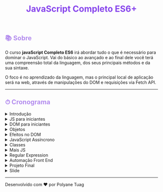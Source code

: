
<h1 align="center" style="color:#8745ec"><strong>JavaScript Completo ES6+</strong></h1><br>


<h2 style="color:#b38cee">📚 Sobre</h2>

<!-- ## 📚 Sobre -->

O curso **javaScript Completo ES6** irá abordar tudo o que é necessário para dominar o JavaScript. Vai do básico ao avançado e ao final dele você terá uma compreensão total da linguagem, dos seus principais métodos e da sua sintaxe.

O foco é no aprendizado da linguagem, mas o principal local de aplicação será na web, através de manipulações do DOM e requisições via Fetch API.


---

<h2 style="color:#b38cee">⏱ Cronograma </h2>

<details><summary>Introdução</summary>
<p>

- [x] Linguagem e configuração do ambiente
  
</p>
</details> 

<details><summary>JS para iniciantes</summary>
<p>

  - [x] Variáveis
  - [x] Tipos de Dados 
  - [x] Números e Operadores
  - [x] Boolean e Condicionais
  - [x] Funções 
  - [x] Objetos
  - [x] Tudo é objeto
  - [x] Arrays e Loops
  - [x] Atribuição e Ternário
  - [x] Escopo
</p>
</details> 

<details><summary>DOM para iniciantes</summary>
<p>

  - [x] O que é DOM
  - [x] Seleção de Elementos
  - [x] ForEach e Arrow Function
  - [x] Classes e Atributos
  - [x] Dimensões e Distâncias
  - [ ] Eventos
  - [ ] Transversing e Manipulação
  - [ ] Navegação por Tabs
</p>
</details> 

<details><summary>Objetos</summary>
<p>

  
</p>
</details> 

<details><summary>Efeitos no DOM</summary>
<p>

  
</p>
</details> 

<details><summary>JavaScript Assíncrono</summary>
<p>

  
</p>
</details> 

<details><summary>Classes</summary>
<p>

  
</p>
</details> 

<details><summary>Mais JS</summary>
<p>

  
</p>
</details> 

<details><summary>Regular Expression</summary>
<p>

  
</p>
</details> 

<details><summary>Automação Front End</summary>
<p>

  
</p>
</details> 

<details><summary>Projeto Final</summary>
<p>

  
</p>
</details> 

<details><summary>Slide</summary>
<p>

  
</p>
</details> 

<!-- - Objetos (constructor functions, prototype, Array, Math, String e mais)
- Efeitos no DOM (Modules, event bubble, setTimeout, forms e mais)
- JavaScript Assíncrono (Promisses, Fetch(novo AJAX), JSON, API, HTTP, Async/Await e mais)
- Classes (class, constructor, get, set, extends e mais)
- Mais JS ( IIFE, factory function, clojures, debbugging, destructuring, rest, iterables)
- Regular Expression (Principais padrões e métodos)
- Automação Front End (CLI, NPM, ESLint, Webpack, Babel e Git)
- Projeto Final (Refatoracão do projeto utilizando classes; Praticando com Git, ESLint e mais)
- Slide (Criação do plugin de slide) -->




---

Desenvolvido com ❤️ por Polyane Tuag